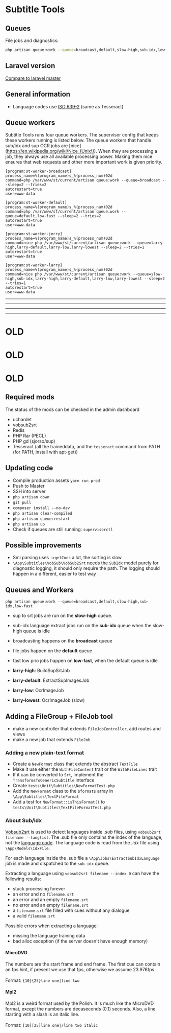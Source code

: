 # Subtitle Tools

## Queues
File jobs and diagnostics:
```bash
php artisan queue:work --queue=broadcast,default,slow-high,sub-idx,low-fast
```

## Laravel version
[Compare to laravel master](https://github.com/laravel/laravel/compare/321d9e3786bfd605fe847e34687ccfa8def5bda2...master)

## General information
* Language codes use [ISO 639-2](https://en.wikipedia.org/wiki/List_of_ISO_639-2_codes) (same as Tesseract)

## Queue workers
Subtitle Tools runs four queue workers. The supervisor config that keeps these workers running is listed below. The queue workers that handle sub/idx and sup OCR jobs are [nice](https://en.wikipedia.org/wiki/Nice_(Unix\)). When they are processing a job, they always use all available processing power. Making them nice ensures that web requests and other more important work is given priority.

```
[program:st-worker-broadcast]
process_name=%(program_name)s_%(process_num)02d
command=php /var/www/st/current/artisan queue:work --queue=broadcast --sleep=2 --tries=2
autorestart=true
user=www-data

[program:st-worker-default]
process_name=%(program_name)s_%(process_num)02d
command=php /var/www/st/current/artisan queue:work --queue=default,low-fast --sleep=2 --tries=2
autorestart=true
user=www-data

[program:st-worker-jerry]
process_name=%(program_name)s_%(process_num)02d
command=nice php /var/www/st/current/artisan queue:work --queue=larry-high,larry-default,larry-low,larry-lowest --sleep=2 --tries=1
autorestart=true
user=www-data

[program:st-worker-larry]
process_name=%(program_name)s_%(process_num)02d
command=nice php /var/www/st/current/artisan queue:work --queue=slow-high,sub-idx,larry-high,larry-default,larry-low,larry-lowest --sleep=2 --tries=1
autorestart=true
user=www-data
```


-------------
 
-------------
 
-------------
 
-------------
 # OLD
 # OLD
 # OLD

## Required mods
The status of the mods can be checked in the admin dashboard

* uchardet
* vobsub2srt
* Redis
* PHP Rar (PECL)
* PHP gd (sjorso/sup)
* Tesseract (all the traineddata, and the `tesseract` command from PATH (for PATH, install with apt-get))

## Updating code
* Compile production assets `yarn run prod`
* Push to Master
* SSH into server
* `php artisan down`
* `git pull`
* `composer install --no-dev`
* `php artisan clear-compiled`
* `php artisan queue:restart`
* `php artisan up`
* Check if queues are still running: `supervisorctl`

## Possible improvements
* Smi parsing uses `->getCues` a lot, the sorting is slow
* `\App\Subtitles\VobSub\VobSub2Srt` needs the `SubIdx` model purely for diagnostic logging, it should only require the path. The logging should happen in a different, easier to test way

## Queues and Workers
`php artisan queue:work --queue=broadcast,default,slow-high,sub-idx,low-fast`
* sup to srt jobs are run on the **slow-high** queue.
* sub-idx language extract jobs run on the **sub-idx** queue when the slow-high queue is idle
* broadcasting happens on the **broadcast** queue
* file jobs happen on the **default** queue
* fast low prio jobs happen on **low-fast**, when the default queue is idle
 
* **larry-high**: BuildSupSrtJob
* **larry-default**: ExtractSupImagesJob
* **larry-low**: OcrImageJob
* **larry-lowest**: OcrImageJob (slow)

## Adding a FileGroup + FileJob tool
* make a new controller that extends `FileJobController`, add routes and views
* make a new job that extends `FileJob`

### Adding a new plain-text format
* Create a `NewFormat` class that extends the abstract `TextFile`
* Make it use either the `WithFileContent` trait or the `WithFileLines` trait
* If it can be converted to `Srt`, implement the `TransformsToGenericSubtitle` interface
* Create `tests\Unit\Subtitles\NewFormatTest.php`
* Add the `NewFormat` class to the `$formats` array in `\App\Subtitles\TextFileFormat`
* Add a test for `NewFormat::isThisFormat()` to `tests\Unit\Subtitles\TextFileFormatTest.php`

### About Sub/idx
[Vobsub2srt](https://github.com/ruediger/VobSub2SRT) is used to detect languages inside _.sub_ files, using `vobsub2srt filename --langlist`.
The .sub file only contains the index of the language, not the [language code](https://www.loc.gov/standards/iso639-2/php/code_list.php).
The language code is read from the _.idx_ file using `\App\Models\IdxFile`.

For each language inside the .sub file a `\App\Jobs\ExtractSubIdxLanguage` job is made and dispatched to the `sub-idx` queue.

Extracting a language using `vobsub2srt filename --index 0` can have the following results:
* stuck processing forever
* an error and  no `filename.srt`
* an error and  an empty `filename.srt`
* no error and an empty `filename.srt`
* a `filename.srt` file filled with cues without any dialogue
* a valid `filename.srt`

Possible errors when extracting a language:
* missing the language training data
* bad alloc exception (if the server doesn't have enough memory)

#### MicroDVD
The numbers are the start frame and end frame. The first cue can contain an fps hint, if present we use that fps, otherwise we assume 23.976fps.
<br/><br/>
Format: `{10}{25}line one|line two`

#### Mpl2
Mpl2 is a weird format used by the Polish. It is much like the MicroDVD format, except the numbers are decaseconds (0.1) seconds. Also, a line starting with a slash is an italic line.
<br/><br/>
Format: `[10][25]line one|/line two italic`